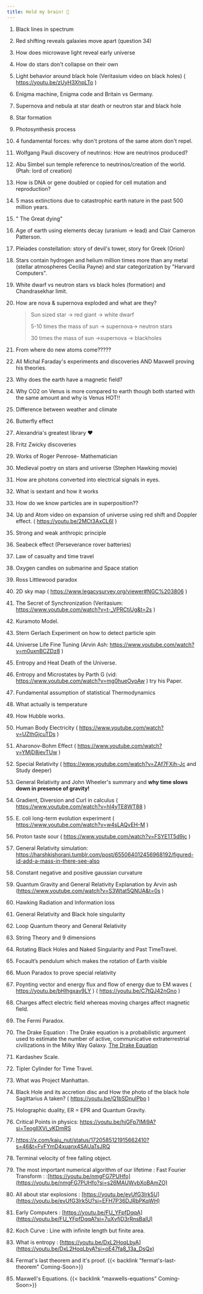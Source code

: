 ```yaml
---
title: Hold my brain! 🧠
---
```

1. Black lines in spectrum
2. Red shifting reveals galaxies move apart (question 34)
3. How does microwave light reveal early universe
4. How do stars don't collapse on their own
5. Light behavior around black hole (Veritasium video on black holes) ( https://youtu.be/zUyH3XhpLTo )
6. Enigma machine, Enigma code and Britain vs Germany.
7. Supernova and nebula at star death or neutron star and black hole
8. Star formation
9. Photosynthesis process
10. 4 fundamental forces: why don't protons of the same atom don't repel.
11. Wolfgang Pauli discovery of neutrinos: How are neutrinos produced?
12. Abu Simbel sun temple reference to neutrinos/creation of the world. (Ptah: lord of creation)
13. How is DNA or gene doubled or copied for cell mutation and reproduction?
14. 5 mass extinctions due to catastrophic earth nature in the past 500 million years.
15. " The Great dying"
16. Age of earth using elements decay (uranium -> lead) and Clair Cameron Patterson.
17. Pleiades constellation: story of devil's tower, story for Greek (Orion)
18. Stars contain hydrogen and helium million times more than any metal (stellar atmospheres Cecilia Payne) and star categorization by "Harvard Computers".
19. White dwarf vs neutron stars vs black holes (formation) and Chandrasekhar limit.
20. How are nova & supernova exploded and what are they?

    > Sun sized star -> red giant -> white dwarf
    > 
    > 5-10 times the mass of sun -> supernova-> neutron stars
    > 
    > 30 times the mass of sun ->supernova -> blackholes

21.  From where do new atoms come?????
22.  All Michal Faraday's experiments and discoveries AND Maxwell proving his theories.
23.  Why does the earth have a magnetic field?
24.  Why CO2 on Venus is more compared to earth though both started with the same amount and why is Venus HOT!!
25.  Difference between weather and climate
26.  Butterfly effect
27.  Alexandria's greatest library ❤️
28.  Fritz Zwicky discoveries
29.  Works of Roger Penrose- Mathematician
30. Medieval poetry on stars and universe (Stephen Hawking movie)
31. How are photons converted into electrical signals in eyes.
32. What is sextant and how it works
33. How do we know particles are in superposition??
34. Up and Atom video on expansion of universe using red shift and Doppler effect. ( https://youtu.be/2MCt3AxCL6I )
35. Strong and weak anthropic principle
36. Seabeck effect (Perseverance rover batteries)
37. Law of casualty and time travel
38. Oxygen candles on submarine and Space station
39. Ross Littlewood paradox
40. 2D sky map ( https://www.legacysurvey.org/viewer#NGC%203806 )
41. The Secret of Synchronization (Veritasium: https://www.youtube.com/watch?v=t-_VPRCtiUg&t=2s )
42. Kuramoto Model.
43. Stern Gerlach Experiment on how to detect particle spin
44. Universe Life Fine Tuning (Arvin Ash: https://www.youtube.com/watch?v=m0uxnBCZDz8 )
45. Entropy and Heat Death of the Universe.
46. Entropy and Microstates by Parth G (vid: https://www.youtube.com/watch?v=mg0hueOyoAw ) try his Paper.
47. Fundamental assumption of statistical Thermodynamics
48. What actually is temperature
49. How Hubble works.
50. Human Body Electricity ( https://www.youtube.com/watch?v=UZthGjcuTDs )
51. Aharonov-Bohm Effect ( https://www.youtube.com/watch?v=YMjD8jevTUw )
52. Special Relativity ( https://www.youtube.com/watch?v=ZAf7FXih-Jc and Study deeper)
53. General Relativity and John Wheeler's summary and **why time slows down in presence of gravity!**
54. Gradient, Diversion and Curl in calculus ( https://www.youtube.com/watch?v=hI4yTE8WT88 )
55. E. coli long-term evolution experiment ( https://www.youtube.com/watch?v=w4sLAQvEH-M )
56. Proton taste sour ( https://www.youtube.com/watch?v=FSYE1T5d9jc ) 
57. General Relativity simulation: https://harshkishorani.tumblr.com/post/655064012456968192/figured-id-add-a-mass-in-there-see-also
58. Constant negative and positive gaussian curvature
59. Quantum Gravity and General Relativity Explanation by Arvin ash (https://www.youtube.com/watch?v=S3Wtat5QNUA&t=0s )
60. Hawking Radiation and Information loss
61. General Relativity and Black hole singularity
62. Loop Quantum theory and General Relativity
63. String Theory and 9 dimensions
64. Rotating Black Holes and Naked Singularity and Past TimeTravel.
65. Focault’s pendulum which makes the rotation of Earth visible
66. Muon Paradox to prove special relativity
67. Poynting vector and energy flux and flow of energy due to EM waves ( https://youtu.be/bHIhgxav9LY ) ( https://youtu.be/C7tQJ42nGno )
68. Charges affect electric field whereas moving charges affect magnetic field.
69. The Fermi Paradox. 
70. The Drake Equation : The Drake equation is a probabilistic argument used to estimate the number of active, communicative extraterrestrial civilizations in the Milky Way Galaxy. [The Drake Equation](https://s3-us-west-2.amazonaws.com/secure.notion-static.com/924542d0-204b-4531-a20f-95fd1b8bc478/Untitled.png) 
71. Kardashev Scale.
72. Tipler Cylinder for Time Travel. 
73. What was Project Manhattan.
74.  Black Hole and its accretion disc and How the photo of the black hole Sagittarius A taken? ( https://youtu.be/Q1bSDnuIPbo ) 
75. Holographic duality, ER = EPR and Quantum Gravity.
76. Critical Points in physics: https://youtu.be/hjGFp7lMi9A?si=TeogIIXVi_yKDmRS
77. https://x.com/kaju_nut/status/1720585121915662410?s=46&t=FvFYmD4xuanx4SAUaTsJRQ
78. Terminal velocity of free falling object.
79. The most important numerical algorithm of our lifetime : Fast Fourier Transform : :[https://youtu.be/nmgFG7PUHfo](https://youtu.be/nmgFG7PUHfo?si=s26MAUWvbXoBAmZO)
80. All about star explosions : [https://youtu.be/evUfG3lrk5U](https://youtu.be/evUfG3lrk5U?si=EFH7P36DJRbPKqWH)
81. Early Computers : [https://youtu.be/FU_YFpfDqqA](https://youtu.be/FU_YFpfDqqA?si=7uXvfjD3rRnsBaIU)
82. Koch Curve : Line with infinite length but finite area.
83. What is entropy : [https://youtu.be/DxL2HoqLbyA](https://youtu.be/DxL2HoqLbyA?si=oE47fa8_13a_DsQx)
84. Fermat's last theorem and it's proof. {{< backlink "fermat's-last-theorem" Coming-Soon>}}
85. Maxwell's Equations. {{< backlink "maxwells-equations" Coming-Soon>}}